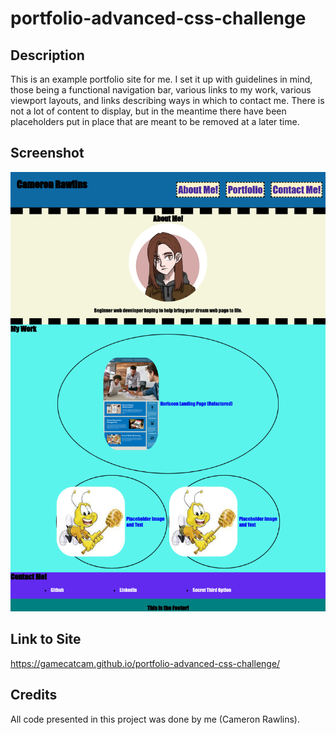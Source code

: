 # portfolio-advanced-css-challenge

## Description
This is an example portfolio site for me. I set it up with guidelines in mind, those being a functional navigation bar, various links to my work, various viewport layouts, and links describing ways in which to contact me. There is not a lot of content to display, but in the meantime there have been placeholders put in place that are meant to be removed at a later time.

## Screenshot
![Screenshot of Cameron Rawlins' portfolio page.](/assets/screenshot.png "Screenshot of webpage")

## Link to Site
https://gamecatcam.github.io/portfolio-advanced-css-challenge/

## Credits
All code presented in this project was done by me (Cameron Rawlins).
